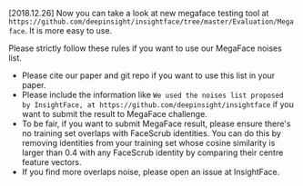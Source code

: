 [2018.12.26] Now you can take a look at new megaface testing tool at ``https://github.com/deepinsight/insightface/tree/master/Evaluation/Megaface``. It is more easy to use.

Please strictly follow these rules if you want to use our MegaFace noises list.

* Please cite our paper and git repo if you want to use this list in your paper.
* Please include the information like `We used the noises list proposed by InsightFace, at https://github.com/deepinsight/insightface` if you want to submit the result to MegaFace challenge.
* To be fair, if you want to submit MegaFace result, please ensure there's no training set overlaps with FaceScrub identities. You can do this by removing identities from your training set whose cosine similarity is larger than 0.4 with any FaceScrub identity by comparing their centre feature vectors. 
* If you find more overlaps noise, please open an issue at InsightFace.

